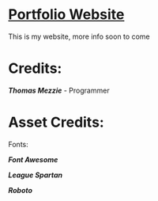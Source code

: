 # [Portfolio Website](https://tommezzie.com/)
This is my website, more info soon to come



# Credits:

**_Thomas Mezzie_** - Programmer


# Asset Credits:

Fonts: 

**_Font Awesome_**

**_League Spartan_**

**_Roboto_**
